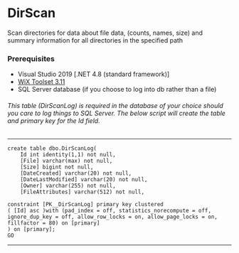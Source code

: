 # DirScan
Scan directories for data about file data, (counts, names, size) and summary information for all directories in the specified path


### Prerequisites
- Visual Studio 2019 [.NET 4.8 (standard framework)]
- [WiX Toolset 3.11](https://wixtoolset.org/releases/)
- SQL Server database (if you choose to log into db rather than a file)
###### This table (DirScanLog) is required in the database of your choice should you care to log things to SQL Server. The below script will create the table and primary key for the Id field.
---
    create table dbo.DirScanLog(
        Id int identity(1,1) not null,
        [File] varchar(max) not null,
        [Size] bigint not null,
        [DateCreated] varchar(20) not null,
        [DateLastModified] varchar(20) not null,
        [Owner] varchar(255) not null,
        [FileAttributes] varchar(512) not null,

    constraint [PK__DirScanLog] primary key clustered 
    ( [Id] asc )with (pad_index = off, statistics_norecompute = off, ignore_dup_key = off, allow_row_locks = on, allow_page_locks = on, fillfactor = 80) on [primary]
    ) on [primary];
    GO
---
